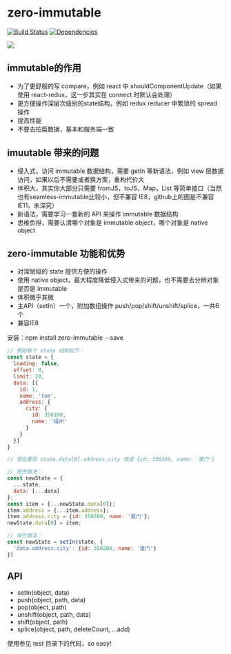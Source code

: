 # zero-immutable

[![Build Status](https://travis-ci.org/gem-mine/zero-immutable.svg?branch=master)](https://travis-ci.org/caolvchong/zero-immutable)
[![Dependencies](https://david-dm.org/gem-mine/zero-immutable/status.svg)](https://david-dm.org/caolvchong/zero-immutable)

<img src="https://caolvchong.github.io/images/immutable.gif" />

## immutable的作用
* 为了更舒服的写 compare，例如 react 中 shouldComponentUpdate（如果使用 react-redux，这一步其实在 connect 时默认会处理）
* 更方便操作深层次级别的state结构，例如 redux reducer 中繁琐的 spread 操作
* 提高性能
* 不要去拍扁数据，基本和服务端一致

## imuutable 带来的问题
* 侵入式，访问 immutable 数据结构，需要 getIn 等新语法，例如 view 层数据访问，如果以后不需要或者换方案，重构代价大
* 体积大，其实你大部分只需要 fromJS，toJS，Map，List 等简单接口（当然也有seamless-immutable比较小，但不兼容 IE8，github上的图是不兼容 IE11，未深究）
* 新语法，需要学习一套新的 API 来操作 immutable 数据结构
* 思维负担，需要认清哪个对象是 immutable object，哪个对象是 native object

## zero-immutable 功能和优势
* 对深层级的 state 提供方便的操作
* 使用 native object，最大程度降低侵入式带来的问题，也不需要去分辨对象是否是 immutable
* 体积微乎其微
* 主API（setIn）一个，附加数组操作 push/pop/shift/unshift/splice，一共6个
* 兼容IE8 

安装：npm install zero-immutable --save

```javascript
// 例如有个 state 结构如下：
const state = {
  loading: false,
  offset: 0,
  limit: 20,
  data: [{
    id: 1,
    name: 'tom',
    address: {
      city: {
        id: 350100,
        name: '福州'
      }
    }
  }]
}

// 现在要将 state.data[0].address.city 改成 {id: 350200, name: '厦门'}

// 原先做法：
const newState = {
  ...state,
  data: [...data]
};
const item = {...newState.data[0]};
item.address = {...item.address};
item.address.city = {id: 350200, name: '厦门'};
newState.data[0] = item;

// 现在做法：
const newState = setIn(state, {
  'data.address.city': {id: 350200, name: '厦门'}
})
```

## API
* setIn(object, data)
* push(object, path, data)
* pop(object, path)
* unshift(object, path, data)
* shift(object, path)
* splice(object, path, deleteCount, ...add)

使用参见 test 目录下的代码，so easy!
